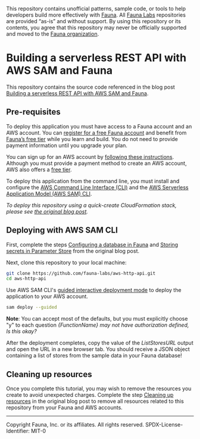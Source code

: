 This repository contains unofficial patterns, sample code, or tools to help developers build more effectively with [Fauna][fauna]. All [Fauna Labs][fauna-labs] repositories are provided “as-is” and without support. By using this repository or its contents, you agree that this repository may never be officially supported and moved to the [Fauna organization][fauna-organization].

# Building a serverless REST API with AWS SAM and Fauna

This repository contains the source code referenced in the blog post [Building a serverless REST API with AWS SAM and Fauna][blog].

## Pre-requisites

To deploy this application you must have access to a Fauna account and an AWS account. You can [register for a free Fauna account][fauna-register] and benefit from [Fauna’s free tier][fauna-free-tier] while you learn and build. You do not need to provide payment information until you upgrade your plan. 

You can sign up for an AWS account by [following these instructions][aws-create-account]. Although you must provide a payment method to create an AWS account, AWS also offers a [free tier][aws-free-tier].

To deploy this application from the command line, you must install and configure the [AWS Command Line Interface (CLI)][aws-cli-install] and the [AWS Serverless Application Model (AWS SAM) CLI][aws-sam-cli-install].

_To deploy this repository using a quick-create CloudFormation stack, please see [the original blog post][blog]._

## Deploying with AWS SAM CLI

First, complete the steps [Configuring a database in Fauna][blog-configuring-a-database] and [Storing secrets in Parameter Store][blog-storing-secrets-in-parameter-store] from the original blog post.

Next, clone this repository to your local machine:

```bash
git clone https://github.com/fauna-labs/aws-http-api.git
cd aws-http-api
```

Use AWS SAM CLI's [guided interactive deployment mode][aws-sam-cli-guided-deploy] to deploy the application to your AWS account.

```bash
sam deploy --guided
```

**Note**: You can accept most of the defaults, but you must explicitly choose "y" to each question _{FunctionName} may not have authorization defined, Is this okay?_

After the deployment completes, copy the value of the _ListStoresURL_ output and open the URL in a new browser tab. You should receive a JSON object containing a list of stores from the sample data in your Fauna database!

## Cleaning up resources

Once you complete this tutorial, you may wish to remove the resources you create to avoid unexpected charges. Complete the step [Cleaning up resources][blog-cleaning-up-resources] in the original blog post to remove all resources related to this repository from your Fauna and AWS accounts.

[aws-cli-install]: https://docs.aws.amazon.com/cli/latest/userguide/cli-chap-install.html
[aws-create-account]: https://aws.amazon.com/premiumsupport/knowledge-center/create-and-activate-aws-account/
[aws-free-tier]: https://aws.amazon.com/free/
[aws-sam-cli-guided-deploy]: https://docs.aws.amazon.com/serverless-application-model/latest/developerguide/sam-cli-command-reference-sam-deploy.html
[aws-sam-cli-install]: https://docs.aws.amazon.com/serverless-application-model/latest/developerguide/serverless-sam-cli-install.html
[blog]: https://fauna.com/blog/building-a-serverless-rest-api-with-aws-sam-and-fauna
[blog-cleaning-up-resources]: https://fauna.com/blog/building-a-serverless-rest-api-with-aws-sam-and-fauna#cleaning-up-resources
[blog-configuring-a-database]: https://fauna.com/blog/building-a-serverless-rest-api-with-aws-sam-and-fauna#configuring-a-database-in-fauna
[blog-storing-secrets-in-parameter-store]: https://fauna.com/blog/building-a-serverless-rest-api-with-aws-sam-and-fauna#storing-secrets-in-parameter-store
[fauna]: https://www.fauna.com/
[fauna-free-tier]: https://fauna.com/pricing
[fauna-labs]: https://github.com/fauna-labs
[fauna-organization]: https://github.com/fauna
[fauna-register]: https://dashboard.fauna.com/accounts/register

---
Copyright Fauna, Inc. or its affiliates. All rights reserved. SPDX-License-Identifier: MIT-0
